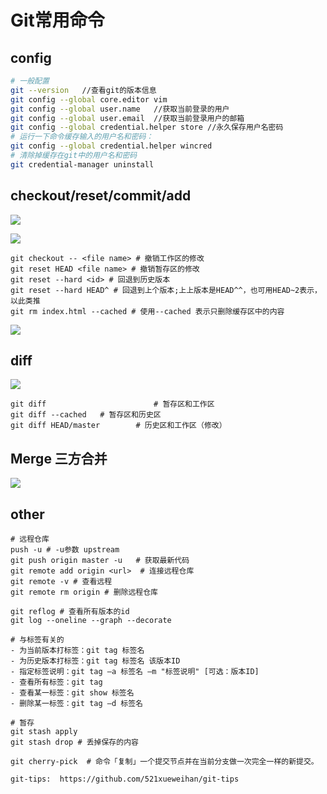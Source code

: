 # Git常用命令

## config

```sh
# 一般配置
git --version   //查看git的版本信息
git config --global core.editor vim
git config --global user.name   //获取当前登录的用户
git config --global user.email  //获取当前登录用户的邮箱
git config --global credential.helper store //永久保存用户名密码
# 运行一下命令缓存输入的用户名和密码：
git config --global credential.helper wincred
# 清除掉缓存在git中的用户名和密码
git credential-manager uninstall
```

## checkout/reset/commit/add



![](https://camo.githubusercontent.com/bd0a58ffa8611b5368ad692d6d7e1d5fdbaa0877/687474703a2f2f6d61726b6c6f6461746f2e6769746875622e696f2f76697375616c2d6769742d67756964652f62617369632d75736167652e7376673f73616e6974697a653d74727565)



![](https://camo.githubusercontent.com/fb62044587c612ea33b5edd337f1a31cca9cabf7/687474703a2f2f6d61726b6c6f6461746f2e6769746875622e696f2f76697375616c2d6769742d67756964652f72657365742d636f6d6d69742e7376673f73616e6974697a653d74727565)

```shell
git checkout -- <file name> # 撤销工作区的修改
git reset HEAD <file name> # 撤销暂存区的修改
git reset --hard <id> # 回退到历史版本
git reset --hard HEAD^ # 回退到上个版本;上上版本是HEAD^^，也可用HEAD~2表示，以此类推
git rm index.html --cached # 使用--cached 表示只删除缓存区中的内容
```







![](https://camo.githubusercontent.com/8b3b13335fd1f6cccf8a62c0fd326cce76662b5a/687474703a2f2f6d61726b6c6f6461746f2e6769746875622e696f2f76697375616c2d6769742d67756964652f62617369632d75736167652d322e7376673f73616e6974697a653d74727565)

## diff

![](https://camo.githubusercontent.com/d173ec98e7058e676351a0ea5dacc269ce7f7a11/687474703a2f2f6d61726b6c6f6461746f2e6769746875622e696f2f76697375616c2d6769742d67756964652f646966662e7376673f73616e6974697a653d74727565)

```shell
git diff 						# 暂存区和工作区
git diff --cached 	# 暂存区和历史区
git diff HEAD/master 		# 历史区和工作区（修改）
```



## Merge 三方合并

![](https://camo.githubusercontent.com/23e00dc051e1609d93ec7d8094cff6cf23cdd4bb/687474703a2f2f6d61726b6c6f6461746f2e6769746875622e696f2f76697375616c2d6769742d67756964652f6d657267652e7376673f73616e6974697a653d74727565)

## other


```shell
# 远程仓库
push -u # -u参数 upstream
git push origin master -u   # 获取最新代码
git remote add origin <url>  # 连接远程仓库 
git remote -v # 查看远程
git remote rm origin # 删除远程仓库 

```

```shell
git reflog # 查看所有版本的id
git log --oneline --graph --decorate
```

```
# 与标签有关的
- 为当前版本打标签：git tag 标签名
- 为历史版本打标签：git tag 标签名 该版本ID
- 指定标签说明：git tag –a 标签名 –m "标签说明" [可选：版本ID]
- 查看所有标签：git tag
- 查看某一标签：git show 标签名
- 删除某一标签：git tag –d 标签名
```

```shell
# 暂存
git stash apply 
git stash drop # 丢掉保存的内容
```

```shell
git cherry-pick  # 命令「复制」一个提交节点并在当前分支做一次完全一样的新提交。
```

```
git-tips:  https://github.com/521xueweihan/git-tips
```

